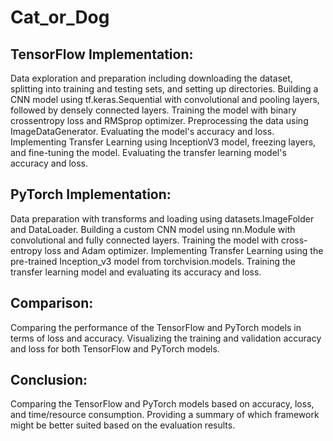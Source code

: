 # Cat_or_Dog
## TensorFlow Implementation:

Data exploration and preparation including downloading the dataset, splitting into training and testing sets, and setting up directories.
Building a CNN model using tf.keras.Sequential with convolutional and pooling layers, followed by densely connected layers.
Training the model with binary crossentropy loss and RMSprop optimizer.
Preprocessing the data using ImageDataGenerator.
Evaluating the model's accuracy and loss.
Implementing Transfer Learning using InceptionV3 model, freezing layers, and fine-tuning the model.
Evaluating the transfer learning model's accuracy and loss.

## PyTorch Implementation:

Data preparation with transforms and loading using datasets.ImageFolder and DataLoader.
Building a custom CNN model using nn.Module with convolutional and fully connected layers.
Training the model with cross-entropy loss and Adam optimizer.
Implementing Transfer Learning using the pre-trained Inception_v3 model from torchvision.models.
Training the transfer learning model and evaluating its accuracy and loss.

## Comparison:

Comparing the performance of the TensorFlow and PyTorch models in terms of loss and accuracy.
Visualizing the training and validation accuracy and loss for both TensorFlow and PyTorch models.

## Conclusion:

Comparing the TensorFlow and PyTorch models based on accuracy, loss, and time/resource consumption.
Providing a summary of which framework might be better suited based on the evaluation results.

